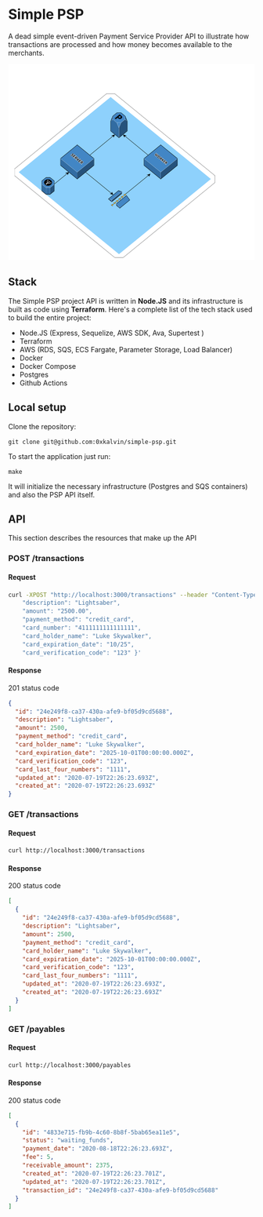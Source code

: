 # Simple PSP

A dead simple event-driven Payment Service Provider API to illustrate how transactions are processed and how money becomes available to the merchants.

<p align="center">
<img src="./docs/images/infra.png" alt="drawing" width="800" height="400"/>
</p>


## Stack

The Simple PSP project API is written in **Node.JS** and its infrastructure is built as code using **Terraform**. Here's a complete list of the tech stack used to build the entire project:

- Node.JS (Express, Sequelize, AWS SDK, Ava, Supertest )
- Terraform
- AWS (RDS, SQS, ECS Fargate, Parameter Storage, Load Balancer)
- Docker
- Docker Compose
- Postgres
- Github Actions

## Local setup

Clone the repository:

```
git clone git@github.com:0xkalvin/simple-psp.git
```

To start the application just run:

```
make
```

It will initialize the necessary infrastructure (Postgres and SQS containers) and also the PSP API itself.

## API

This section describes the resources that make up the API

### POST /transactions

#### Request

```bash
curl -XPOST "http://localhost:3000/transactions" --header "Content-Type: application/json"  --data '{
    "description": "Lightsaber",
    "amount": "2500.00",
    "payment_method": "credit_card",
    "card_number": "4111111111111111",
    "card_holder_name": "Luke Skywalker",
    "card_expiration_date": "10/25",
    "card_verification_code": "123" }'
```

#### Response
201 status code
```json
{
  "id": "24e249f8-ca37-430a-afe9-bf05d9cd5688",
  "description": "Lightsaber",
  "amount": 2500,
  "payment_method": "credit_card",
  "card_holder_name": "Luke Skywalker",
  "card_expiration_date": "2025-10-01T00:00:00.000Z",
  "card_verification_code": "123",
  "card_last_four_numbers": "1111",
  "updated_at": "2020-07-19T22:26:23.693Z",
  "created_at": "2020-07-19T22:26:23.693Z"
}
```

### GET /transactions

#### Request

```bash
curl http://localhost:3000/transactions
```

#### Response
200 status code
```json
[
  {
    "id": "24e249f8-ca37-430a-afe9-bf05d9cd5688",
    "description": "Lightsaber",
    "amount": 2500,
    "payment_method": "credit_card",
    "card_holder_name": "Luke Skywalker",
    "card_expiration_date": "2025-10-01T00:00:00.000Z",
    "card_verification_code": "123",
    "card_last_four_numbers": "1111",
    "updated_at": "2020-07-19T22:26:23.693Z",
    "created_at": "2020-07-19T22:26:23.693Z"
  }
]
```

### GET /payables

#### Request

```bash
curl http://localhost:3000/payables
```

#### Response
200 status code
```json
[
  {
    "id": "4833e715-fb9b-4c60-8b8f-5bab65ea11e5",
    "status": "waiting_funds",
    "payment_date": "2020-08-18T22:26:23.693Z",
    "fee": 5,
    "receivable_amount": 2375,
    "created_at": "2020-07-19T22:26:23.701Z",
    "updated_at": "2020-07-19T22:26:23.701Z",
    "transaction_id": "24e249f8-ca37-430a-afe9-bf05d9cd5688"
  }
]
```
